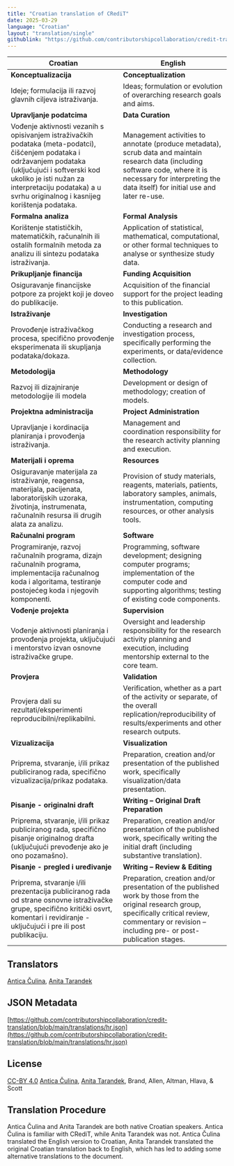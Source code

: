 ```yaml
---
title: "Croatian translation of CRediT"
date: 2025-03-29
language: "Croatian"
layout: "translation/single"
githublink: "https://github.com/contributorshipcollaboration/credit-translation/blob/main/translations/hr.json"
---
```


| Croatian | English |
| --- | --- |
| **Konceptualizacija** | **Conceptualization** |
| Ideje; formulacija ili razvoj glavnih ciljeva istraživanja. | Ideas; formulation or evolution of overarching research goals and aims. |
| **Upravljanje podatcima** | **Data Curation** |
| Vođenje aktivnosti vezanih s opisivanjem istraživačkih podataka (meta-podatci), čišćenjem podataka i održavanjem podataka (uključujući i softverski kod ukoliko je isti nužan za interpretaciju podataka) a u svrhu originalnog i kasnijeg korištenja podataka. | Management activities to annotate (produce metadata), scrub data and maintain research data (including software code, where it is necessary for interpreting the data itself) for initial use and later re-use. |
| **Formalna analiza** | **Formal Analysis** |
| Korištenje statističkih, matematičkih, računalnih ili ostalih formalnih metoda za analizu ili sintezu podataka istraživanja. | Application of statistical, mathematical, computational, or other formal techniques to analyse or synthesize study data. |
| **Prikupljanje financija** | **Funding Acquisition** |
| Osiguravanje financijske potpore za projekt koji je doveo do publikacije. | Acquisition of the financial support for the project leading to this publication. |
| **Istraživanje** | **Investigation** |
| Provođenje istraživačkog procesa, specifično provođenje eksperimenata ili skupljanja podataka/dokaza. | Conducting a research and investigation process, specifically performing the experiments, or data/evidence collection. |
| **Metodologija** | **Methodology** |
| Razvoj ili dizajniranje metodologije ili modela | Development or design of methodology; creation of models. |
| **Projektna administracija** | **Project Administration** |
| Upravljanje i kordinacija planiranja i provođenja istraživanja. | Management and coordination responsibility for the research activity planning and execution. |
| **Materijali i oprema** | **Resources** |
| Osiguravanje materijala za istraživanje, reagensa, materijala, pacijenata, laboratorijskih uzoraka, životinja, instrumenata, računalnih resursa ili drugih alata za analizu. | Provision of study materials, reagents, materials, patients, laboratory samples, animals, instrumentation, computing resources, or other analysis tools. |
| **Računalni program** | **Software** |
| Programiranje, razvoj računalnih programa, dizajn računalnih programa, implementacija računalnog koda i algoritama, testiranje postojećeg koda i njegovih komponenti. | Programming, software development; designing computer programs; implementation of the computer code and supporting algorithms; testing of existing code components. |
| **Vođenje projekta** | **Supervision** |
| Vođenje aktivnosti planiranja i provođenja projekta, uključujući i mentorstvo izvan osnovne istraživačke grupe. | Oversight and leadership responsibility for the research activity planning and execution, including mentorship external to the core team. |
| **Provjera** | **Validation** |
| Provjera dali su rezultati/eksperimenti reproducibilni/replikabilni. | Verification, whether as a part of the activity or separate, of the overall replication/reproducibility of results/experiments and other research outputs. |
| **Vizualizacija** | **Visualization** |
| Priprema, stvaranje, i/ili prikaz publiciranog rada, specifično vizualizacija/prikaz podataka. | Preparation, creation and/or presentation of the published work, specifically visualization/data presentation. |
| **Pisanje - originalni draft** | **Writing – Original Draft Preparation** |
| Priprema, stvaranje, i/ili prikaz publiciranog rada, specifično pisanje originalnog drafta (uključujući prevođenje ako je ono pozamašno). | Preparation, creation and/or presentation of the published work, specifically writing the initial draft (including substantive translation). |
| **Pisanje - pregled i uređivanje** | **Writing – Review & Editing** |
| Priprema, stvaranje i/ili prezentacija publiciranog rada od strane osnovne istraživačke grupe, specifično kritički osvrt, komentari i revidiranje - uključujući i pre ili post publikaciju. | Preparation, creation and/or presentation of the published work by those from the original research group, specifically critical review, commentary or revision – including pre- or post-publication stages. |

## Translators

[Antica  Čulina](https://orcid.org/0000-0003-2910-8085), [Anita  Tarandek](https://orcid.org/0000-0001-7362-0049)

## JSON Metadata

[https://github.com/contributorshipcollaboration/credit-translation/blob/main/translations/hr.json](https://github.com/contributorshipcollaboration/credit-translation/blob/main/translations/hr.json)

## License

[CC-BY 4.0](https://creativecommons.org/licenses/by/4.0/) [Antica  Čulina](https://orcid.org/0000-0003-2910-8085), [Anita  Tarandek](https://orcid.org/0000-0001-7362-0049), Brand, Allen, Altman, Hlava, & Scott

## Translation Procedure

Antica Čulina and Anita Tarandek are both native Croatian speakers. Antica Čulina is familiar with CRediT, while Anita Tarandek was not. Antica Čulina translated the English version to Croatian, Anita Tarandek translated the original Croatian translation back to English, which has led to adding some alternative translations to the document.